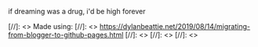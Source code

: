<p class="horus--subtle">if dreaming was a drug, i'd be high forever</p>

[//]: <> Made using: 
[//]: <> https://dylanbeattie.net/2019/08/14/migrating-from-blogger-to-github-pages.html
[//]: <> 
[//]: <> 
[//]: <> 